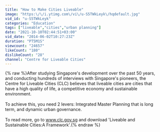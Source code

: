 ```yaml
---
title: "How to Make Cities Liveable"
image: "https:\/\/i.ytimg.com\/vi\/u-S5TWkLeyk\/hqdefault.jpg"
vid_id: "u-S5TWkLeyk"
categories: "Education"
tags: ["liveable","cities","urban planning"]
date: "2021-10-10T02:44:51+03:00"
vid_date: "2014-06-02T10:27:23Z"
duration: "PT5M1S"
viewcount: "24657"
likeCount: "180"
dislikeCount: "28"
channel: "Centre for Liveable Cities"
---
```

{% raw %}After studying Singapore's development over the past 50 years, and conducting hundreds of interviews with Singapore's pioneers, the Centre for Liveable Cities (CLC) believes that liveable cities are cities that have a high quality of life, a competitive economy and sustainable environment. <br /><br />To achieve this, you need 2 levers: Integrated Master Planning that is long term, and dynamic urban governance. <br /><br />To read more, go to www.clc.gov.sg and download 'Liveable and Sustainable Cities:A Framework'.{% endraw %}
